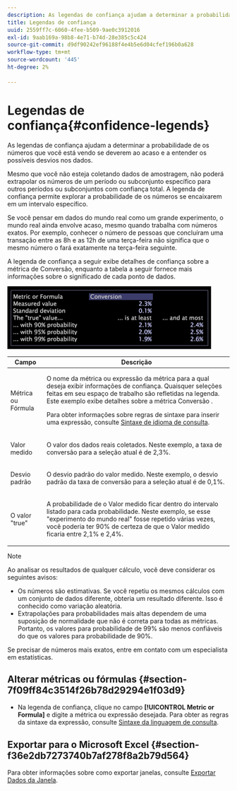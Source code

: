 ```yaml
---
description: As legendas de confiança ajudam a determinar a probabilidade de os números que você está vendo se deverem ao acaso e a entender os possíveis desvios nos dados.
title: Legendas de confiança
uuid: 2559ff7c-6060-4fee-b509-9ae0c3912016
exl-id: 9aab169a-98b8-4e71-b74d-28e385c5c424
source-git-commit: d9df90242ef96188f4e4b5e6d04cfef196b0a628
workflow-type: tm+mt
source-wordcount: '445'
ht-degree: 2%

---
```


# Legendas de confiança{#confidence-legends}

As legendas de confiança ajudam a determinar a probabilidade de os números que você está vendo se deverem ao acaso e a entender os possíveis desvios nos dados.

Mesmo que você não esteja coletando dados de amostragem, não poderá extrapolar os números de um período ou subconjunto específico para outros períodos ou subconjuntos com confiança total. A legenda de confiança permite explorar a probabilidade de os números se encaixarem em um intervalo específico.

Se você pensar em dados do mundo real como um grande experimento, o mundo real ainda envolve acaso, mesmo quando trabalha com números exatos. Por exemplo, conhecer o número de pessoas que concluíram uma transação entre as 8h e as 12h de uma terça-feira não significa que o mesmo número o fará exatamente na terça-feira seguinte.

A legenda de confiança a seguir exibe detalhes de confiança sobre a métrica de Conversão, enquanto a tabela a seguir fornece mais informações sobre o significado de cada ponto de dados.

![](assets/lgd_ConfidenceLegend.png)

<table id="table_387F22C7EF4E4DE9AD810D3D9204676F"> 
 <thead> 
  <tr> 
   <th colname="col1" class="entry"> Campo </th> 
   <th colname="col2" class="entry"> Descrição </th> 
  </tr> 
 </thead>
 <tbody> 
  <tr> 
   <td colname="col1"> <p>Métrica ou Fórmula </p> </td> 
   <td colname="col2"> <p>O nome da métrica ou expressão da métrica para a qual deseja exibir informações de confiança. Quaisquer seleções feitas em seu espaço de trabalho são refletidas na legenda. Este exemplo exibe detalhes sobre a métrica Conversão . </p> <p>Para obter informações sobre regras de sintaxe para inserir uma expressão, consulte <a href="../../../../home/c-get-started/c-qry-lang-syntx/c-qry-lang-syntx.md#concept-15d1d3f5164a47d49468c5acb7299d9f"> Sintaxe de idioma de consulta</a>. </p> </td> 
  </tr> 
  <tr> 
   <td colname="col1"> <p>Valor medido </p> </td> 
   <td colname="col2"> <p>O valor dos dados reais coletados. Neste exemplo, a taxa de conversão para a seleção atual é de 2,3%. </p> </td> 
  </tr> 
  <tr> 
   <td colname="col1"> <p>Desvio padrão </p> </td> 
   <td colname="col2"> <p>O desvio padrão do valor medido. Neste exemplo, o desvio padrão da taxa de conversão para a seleção atual é de 0,1%. </p> </td> 
  </tr> 
  <tr> 
   <td colname="col1"> <p>O valor "true" </p> </td> 
   <td colname="col2"> <p>A probabilidade de o Valor medido ficar dentro do intervalo listado para cada probabilidade. Neste exemplo, se esse "experimento do mundo real" fosse repetido várias vezes, você poderia ter 90% de certeza de que o Valor medido ficaria entre 2,1% e 2,4%. </p> </td> 
  </tr> 
 </tbody> 
</table>

>[!NOTE]
>
>Ao analisar os resultados de qualquer cálculo, você deve considerar os seguintes avisos:
>* Os números são estimativas. Se você repetiu os mesmos cálculos com um conjunto de dados diferente, obteria um resultado diferente. Isso é conhecido como variação aleatória.
>* Extrapolações para probabilidades mais altas dependem de uma suposição de normalidade que não é correta para todas as métricas. Portanto, os valores para probabilidade de 99% são menos confiáveis do que os valores para probabilidade de 90%.

>
>
Se precisar de números mais exatos, entre em contato com um especialista em estatísticas.

## Alterar métricas ou fórmulas {#section-7f09ff84c3514f26b78d29294e1f03d9}

* Na legenda de confiança, clique no campo **[!UICONTROL Metric or Formula]** e digite a métrica ou expressão desejada. Para obter as regras da sintaxe da expressão, consulte [Sintaxe da linguagem de consulta](../../../../home/c-get-started/c-qry-lang-syntx/c-qry-lang-syntx.md#concept-15d1d3f5164a47d49468c5acb7299d9f).

## Exportar para o Microsoft Excel {#section-f36e2db7273740b7af278f8a2b79d564}

Para obter informações sobre como exportar janelas, consulte [Exportar Dados da Janela](../../../../home/c-get-started/c-wk-win-wksp/c-exp-win-data.md#concept-8df61d64ed434cc5a499023c44197349).

